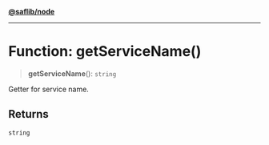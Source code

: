 [**@saflib/node**](../index.md)

***

# Function: getServiceName()

> **getServiceName**(): `string`

Getter for service name.

## Returns

`string`
